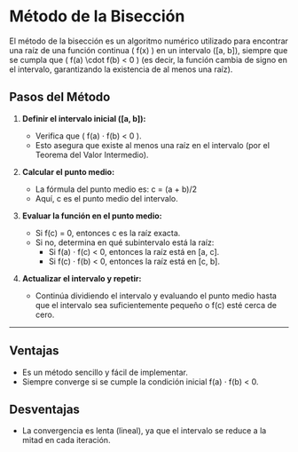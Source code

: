# Método de la Bisección

El método de la bisección es un algoritmo numérico utilizado para encontrar una raíz de una función continua \( f(x) \) en un intervalo \([a, b]\), siempre que se cumpla que \( f(a) \cdot f(b) < 0 \) (es decir, la función cambia de signo en el intervalo, garantizando la existencia de al menos una raíz).

## Pasos del Método

1. **Definir el intervalo inicial \([a, b]\):**
   - Verifica que ( f(a) ⋅ f(b) < 0 ).
   - Esto asegura que existe al menos una raíz en el intervalo (por el Teorema del Valor Intermedio).

2. **Calcular el punto medio:**
   - La fórmula del punto medio es:   c = (a + b)/2
   - Aquí, c es el punto medio del intervalo.

3. **Evaluar la función en el punto medio:**
   - Si f(c) = 0, entonces c es la raíz exacta.
   - Si no, determina en qué subintervalo está la raíz:
     - Si f(a) ⋅ f(c) < 0, entonces la raíz está en [a, c].
     - Si f(c) ⋅ f(b) < 0, entonces la raíz está en [c, b].

4. **Actualizar el intervalo y repetir:**
   - Continúa dividiendo el intervalo y evaluando el punto medio hasta que el intervalo sea suficientemente pequeño o f(c) esté cerca de cero.

---

## Ventajas

- Es un método sencillo y fácil de implementar.
- Siempre converge si se cumple la condición inicial f(a) ⋅ f(b) < 0.

## Desventajas

- La convergencia es lenta (lineal), ya que el intervalo se reduce a la mitad en cada iteración.


